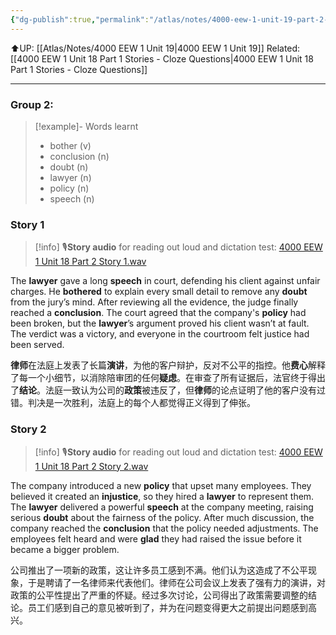 ```yaml
---
{"dg-publish":true,"permalink":"/atlas/notes/4000-eew-1-unit-19-part-2-stories/"}
---
```


⬆️UP: [[Atlas/Notes/4000 EEW 1 Unit 19\|4000 EEW 1 Unit 19]]
Related: [[4000 EEW 1 Unit 18 Part 1 Stories - Cloze Questions\|4000 EEW 1 Unit 18 Part 1 Stories - Cloze Questions]]

---
### Group 2: 
> [!example]- Words learnt
> - bother (v)
> - conclusion (n)
> - doubt (n)
> - lawyer (n)
> - policy (n)
> - speech (n)

### Story 1

> [!info] 🎙️**Story audio** for reading out loud and dictation test:  [4000 EEW 1 Unit 18 Part 2 Story 1.wav](https://drive.google.com/file/d/1EWhdGSIFI2UigJ8_Mumy1iuwGCO3m3wJ/view?usp=drive_link)

The **lawyer** gave a long **speech** in court, defending his client against unfair charges. He **bothered** to explain every small detail to remove any **doubt** from the jury’s mind. After reviewing all the evidence, the judge finally reached a **conclusion**. The court agreed that the company's **policy** had been broken, but the **lawyer**’s argument proved his client wasn’t at fault. The verdict was a victory, and everyone in the courtroom felt justice had been served.

**律师**在法庭上发表了长篇**演讲**，为他的客户辩护，反对不公平的指控。他**费心**解释了每一个小细节，以消除陪审团的任何**疑虑**。在审查了所有证据后，法官终于得出了**结论**。法庭一致认为公司的**政策**被违反了，但**律师**的论点证明了他的客户没有过错。判决是一次胜利，法庭上的每个人都觉得正义得到了伸张。
### Story 2

> [!info] 🎙️**Story audio** for reading out loud and dictation test:  [4000 EEW 1 Unit 18 Part 2 Story 2.wav](https://drive.google.com/file/d/1C-vpnPj5OEVAlzADwQbygyQ7uy45hcw3/view?usp=drive_link)


The company introduced a new **policy** that upset many employees. They believed it created an **injustice**, so they hired a **lawyer** to represent them. The **lawyer** delivered a powerful **speech** at the company meeting, raising serious **doubt** about the fairness of the policy. After much discussion, the company reached the **conclusion** that the policy needed adjustments. The employees felt heard and were **glad** they had raised the issue before it became a bigger problem.

公司推出了一项新的政策，这让许多员工感到不满。他们认为这造成了不公平现象，于是聘请了一名律师来代表他们。律师在公司会议上发表了强有力的演讲，对政策的公平性提出了严重的怀疑。经过多次讨论，公司得出了政策需要调整的结论。员工们感到自己的意见被听到了，并为在问题变得更大之前提出问题感到高兴。